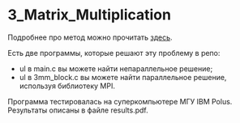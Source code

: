 # 3_Matrix_Multiplication

Подробнее про метод можно прочитать [здесь](https://ru.wikipedia.org/wiki/Алгоритм_умножения_матриц#Алгоритм_Разделяй-и-властвуй).

Есть две программы, которые решают эту проблему в репо: 
+ ul в main.c вы можете найти непараллельное решение;
+ ul в 3mm_block.c вы можете найти параллельное решение, используя библиотеку MPI. 

Программа тестировалась на суперкомпьютере МГУ IBM Polus. Результаты описаны в файле results.pdf.
